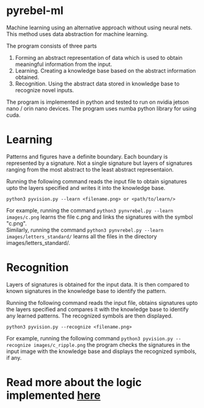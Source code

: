 # pyrebel-ml

Machine learning using an alternative approach without using neural nets. This method uses data abstraction for machine learning.

The program consists of three parts
1. Forming an abstract representation of data which is used to obtain meaningful information from the input.
2. Learning. Creating a knowledge base based on the abstract information obtained.
3. Recognition. Using the abstract data stored in knowledge base to recognize novel inputs.

The program is implemented in python and tested to run on nvidia jetson nano / orin nano devices. The program uses numba python library for using cuda.

# Learning 
Patterns and figures have a definite boundary. Each boundary is represented by a signature. Not a single signature but layers of signatures ranging from the most abstract to the least abstract representaion. 

Running the following command reads the input file to obtain signatures upto the layers specified and writes it into the knowledge base.

```python3 pyvision.py --learn <filename.png> or <path/to/learn/>```

For example, running the command ```python3 pynvrebel.py --learn images/c.png``` learns the file c.png and links the signatures with the symbol "c.png".
<br>Similarly, running the command ```python3 pynvrebel.py --learn images/letters_standard/``` learns all the files in the directory images/letters_standard/.

# Recognition
Layers of signatures is obtained for the input data. It is then compared to known signatures in the knowledge base to identify the pattern.

Running the following command reads the input file, obtains signatures upto the layers specified and compares it with the knowledge base to identify any learned patterns. The recognized symbols are then displayed.

```python3 pyvision.py --recognize <filename.png>```

For example, running the following command
```python3 pyvision.py --recognize images/c_ripple.png```
the program checks the signatures in the input image with the knowledge base and displays the recognized symbols, if any.

# Read more about the logic implemented <a href="https://github.com/ps-nithin/pyrebel-ml/blob/main/abstract/intro-r2.pdf">here</a>
